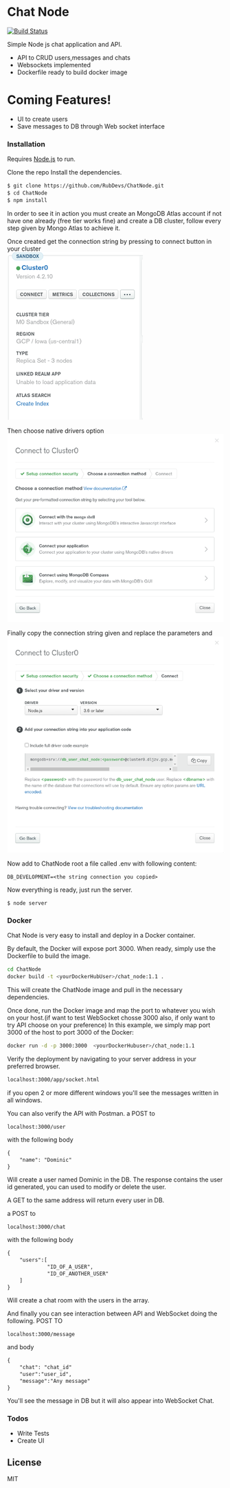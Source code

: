 # Chat Node

[![Build Status](https://travis-ci.org/joemccann/dillinger.svg?branch=master)](https://travis-ci.org/joemccann/dillinger)

Simple Node js chat application and API.

  - API to CRUD users,messages and chats
  - Websockets implemented
  - Dockerfile ready to build docker image

# Coming Features!

  - UI to create users
  - Save messages to DB through Web socket interface




### Installation

Requires [Node.js](https://nodejs.org/) to run.

Clone the repo 
Install the dependencies.

```sh
$ git clone https://github.com/RubDevs/ChatNode.git
$ cd ChatNode
$ npm install 
```
In order to see it in action you must create an MongoDB Atlas account if not have one already (free tier works fine) and create a DB cluster, follow every step given by Mongo Atlas to achieve it.

Once created get the connection string by pressing to connect button in your cluster  
![connect](/assets/mongoatlas.png)  

Then choose native drivers option  
![drivers](/assets/mongoatlas0.png)  

Finally copy the connection string given and replace the parameters <password> and <DBname>  
![string](/assets/mongoatlas1.png)  

Now add to ChatNode root a file called .env with following content:
```
DB_DEVELOPMENT=<the string connection you copied>
```
Now everything is ready, just run the server.
```
$ node server
```

### Docker
Chat Node is very easy to install and deploy in a Docker container.

By default, the Docker will expose port 3000. When ready, simply use the Dockerfile to build the image.

```sh
cd ChatNode
docker build -t <yourDockerHubUser>/chat_node:1.1 .
```
This will create the ChatNode image and pull in the necessary dependencies.

Once done, run the Docker image and map the port to whatever you wish on your host.(if want to test WebSocket chosse 3000 also, if only want to try API choose on your preference) In this example, we simply map port 3000 of the host to port 3000 of the Docker:

```sh
docker run -d -p 3000:3000  <yourDockerHubuser>/chat_node:1.1
```

Verify the deployment by navigating to your server address in your preferred browser.

```sh
localhost:3000/app/socket.html
```
if you open 2 or more different windows you'll see the messages written in all windows.

You can also verify the API with Postman.
a POST to
```
localhost:3000/user
```
with the following body
```
{
    "name": "Dominic"
}
```
Will create a user named Dominic in the DB. The response contains the user id generated, you can used to modify or delete the user.

A GET to the same address will return every user in DB.

a POST to 
```
localhost:3000/chat
```
with the following body
```
{
    "users":[
             "ID_OF_A_USER",
             "ID_OF_ANOTHER_USER"
    ]
}
```
Will create a chat room with the users in the array.

And finally you can see interaction between API and WebSocket doing the following.
POST TO 
```
localhost:3000/message
```
and body
```
{
    "chat": "chat_id"
    "user":"user_id",
    "message":"Any message"
}
```
You'll see the message in DB but it will also appear into WebSocket Chat. 
### Todos

 - Write Tests
 - Create UI 

License
----

MIT
